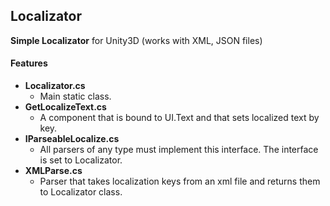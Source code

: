 ## Localizator
**Simple Localizator** for Unity3D (works with XML, JSON files)

#### Features
- **Localizator.cs**
  - Main static class.
- **GetLocalizeText.cs**
  - A component that is bound to UI.Text and that sets localized text by key.
- **IParseableLocalize.cs**
  - All parsers of any type must implement this interface. The interface is set to Localizator.
- **XMLParse.cs**
  - Parser that takes localization keys from an xml file and returns them to Localizator class.


